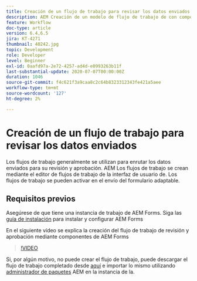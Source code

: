 ```yaml
---
title: Creación de un flujo de trabajo para revisar los datos enviados
description: AEM Creación de un modelo de flujo de trabajo de con componentes de flujo de trabajo de AEM Forms para revisar los datos enviados.
feature: Workflow
doc-type: article
version: 6.4,6.5
jira: KT-4271
thumbnail: 40242.jpg
topic: Development
role: Developer
level: Beginner
exl-id: 0aafd97a-2e72-4257-ad4d-e0993263b11f
last-substantial-update: 2020-07-07T00:00:00Z
duration: 1046
source-git-commit: f4c621f3a9caa8c2c64b8323312343fe421a5aee
workflow-type: tm+mt
source-wordcount: '127'
ht-degree: 2%

---
```


# Creación de un flujo de trabajo para revisar los datos enviados

Los flujos de trabajo generalmente se utilizan para enrutar los datos enviados para su revisión y aprobación. AEM Los flujos de trabajo se crean mediante el editor de flujos de trabajo de la interfaz de usuario de. Los flujos de trabajo se pueden activar en el envío del formulario adaptable.

## Requisitos previos

Asegúrese de que tiene una instancia de trabajo de AEM Forms. Siga las [guía de instalación](https://experienceleague.adobe.com/docs/experience-manager-65/forms/install-aem-forms/osgi-installation/installing-configuring-aem-forms-osgi.html?lang=es) para instalar y configurar AEM Forms

En el siguiente vídeo se explica la creación del flujo de trabajo de revisión y aprobación mediante componentes de AEM Forms
>[!VIDEO](https://video.tv.adobe.com/v/40242?quality=12&learn=on)


Si, por algún motivo, no puede crear el flujo de trabajo, puede descargar el flujo de trabajo completado desde [aquí](assets/review-submitted-data-workflow.zip) e importar lo mismo utilizando [administrador de paquetes](http://localhost:4502/crx/packmgr/index.jsp) AEM en la instancia de la.
